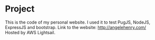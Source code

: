 # Project

This is the code of my personal website.
I used it to test PugJS, NodeJS, ExpressJS and bootstrap.
Link to the website: http://angelehenry.com/
Hosted by AWS Lightsail.
